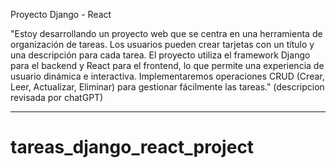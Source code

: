 Proyecto Django - React

"Estoy desarrollando un proyecto web que se centra en una herramienta de organización de tareas. Los usuarios pueden crear tarjetas con un título y una descripción para cada tarea. El proyecto utiliza el framework Django para el backend y React para el frontend, lo que permite una experiencia de usuario dinámica e interactiva. Implementaremos operaciones CRUD (Crear, Leer, Actualizar, Eliminar) para gestionar fácilmente las tareas."
(descripcion revisada por chatGPT)

---

# tareas_django_react_project
